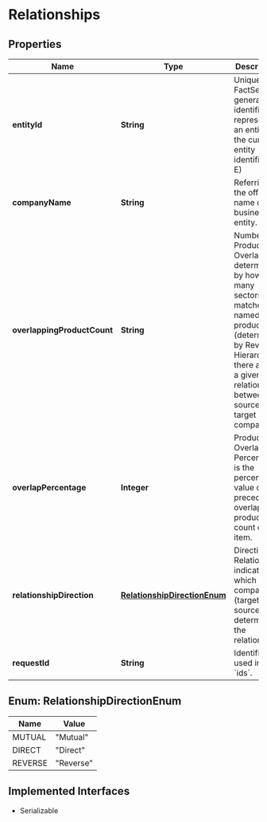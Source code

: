 

# Relationships


## Properties

Name | Type | Description | Notes
------------ | ------------- | ------------- | -------------
**entityId** | **String** | Unique FactSet-generated identifier representing an entity for the current entity identifier (-E) |  [optional]
**companyName** | **String** | Referring to the official name of a business entity. |  [optional]
**overlappingProductCount** | **String** | Number of Product Overlap is determined by how many sectors matches in named products (determined by Revere Hierarchy) there are in a given relationship between the source and target company. |  [optional]
**overlapPercentage** | **Integer** | Product Overlap Percentage is the percent value of the preceding overlapping product count data item. |  [optional]
**relationshipDirection** | [**RelationshipDirectionEnum**](#RelationshipDirectionEnum) | Direction of Relationship indicates which company (target or source) determined the relationship. |  [optional]
**requestId** | **String** | Identifier used in &#x60;ids&#x60;. |  [optional]



## Enum: RelationshipDirectionEnum

Name | Value
---- | -----
MUTUAL | &quot;Mutual&quot;
DIRECT | &quot;Direct&quot;
REVERSE | &quot;Reverse&quot;


## Implemented Interfaces

* Serializable


